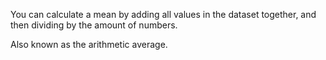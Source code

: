 
You can calculate a mean by adding all values in the dataset together, and then dividing by the amount of numbers.

Also known as the arithmetic average. 